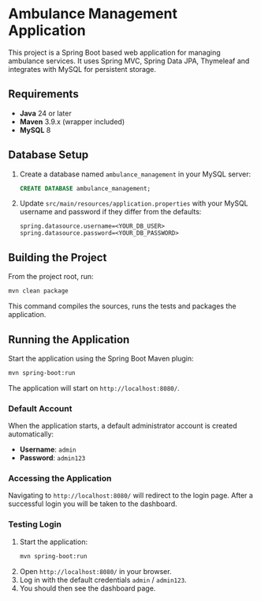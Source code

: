 # Ambulance Management Application

This project is a Spring Boot based web application for managing ambulance services. It uses Spring MVC, Spring Data JPA, Thymeleaf and integrates with MySQL for persistent storage.

## Requirements

- **Java** 24 or later
- **Maven** 3.9.x (wrapper included)
- **MySQL** 8

## Database Setup

1. Create a database named `ambulance_management` in your MySQL server:
   ```sql
   CREATE DATABASE ambulance_management;
   ```
2. Update `src/main/resources/application.properties` with your MySQL username and password if they differ from the defaults:
   ```properties
   spring.datasource.username=<YOUR_DB_USER>
   spring.datasource.password=<YOUR_DB_PASSWORD>
   ```

## Building the Project

From the project root, run:

```bash
mvn clean package
```

This command compiles the sources, runs the tests and packages the application.

## Running the Application

Start the application using the Spring Boot Maven plugin:

```bash
mvn spring-boot:run
```

The application will start on `http://localhost:8080/`.

### Default Account

When the application starts, a default administrator account is created
automatically:

- **Username**: `admin`
- **Password**: `admin123`

### Accessing the Application

Navigating to `http://localhost:8080/` will redirect to the login page. After a
successful login you will be taken to the dashboard.

### Testing Login

1. Start the application:
   ```bash
   mvn spring-boot:run
   ```
2. Open `http://localhost:8080/` in your browser.
3. Log in with the default credentials `admin` / `admin123`.
4. You should then see the dashboard page.

